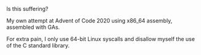 
Is this suffering?

My own attempt at Advent of Code 2020 using x86_64 assembly, assembled with GAs.

For extra pain, I only use 64-bit Linux syscalls and disallow myself the use of the 
C standard library.
